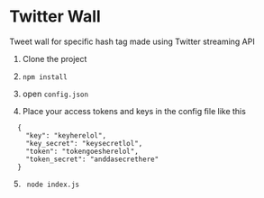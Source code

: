 # Twitter Wall
Tweet wall for specific hash tag made using Twitter streaming API

1. Clone the project 

2. <code>npm install</code>

3. open <code>config.json</code>

4. Place your access tokens and keys in the config file like this

```
  {
    "key": "keyherelol",
    "key_secret": "keysecretlol",
    "token": "tokengoesherelol",
    "token_secret": "anddasecrethere"
  }
```

5. <code> node index.js </code>
